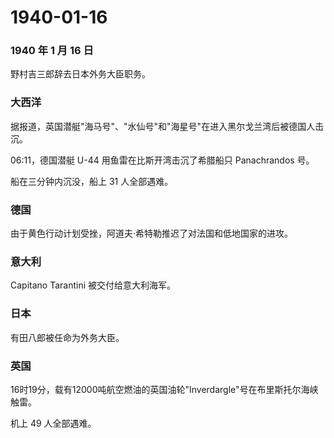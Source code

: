 # 1940-01-16

### 1940 年 1 月 16 日

野村吉三郎辞去日本外务大臣职务。

### 大西洋

据报道，英国潜艇"海马号"、"水仙号"和"海星号"在进入黑尔戈兰湾后被德国人击沉。

06:11，德国潜艇 U-44 用鱼雷在比斯开湾击沉了希腊船只 Panachrandos 号。

船在三分钟内沉没，船上 31 人全部遇难。

### 德国

由于黄色行动计划受挫，阿道夫·希特勒推迟了对法国和低地国家的进攻。

### 意大利

Capitano Tarantini 被交付给意大利海军。

### 日本

有田八郎被任命为外务大臣。

### 英国

16时19分，载有12000吨航空燃油的英国油轮"Inverdargle"号在布里斯托尔海峡触雷。

机上 49 人全部遇难。